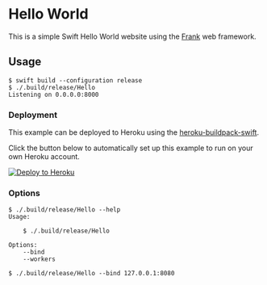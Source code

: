 # Hello World

This is a simple Swift Hello World website using the
[Frank](https://github.com/nestproject/Frank) web framework.

## Usage

```shell
$ swift build --configuration release
$ ./.build/release/Hello
Listening on 0.0.0.0:8000
```

### Deployment

This example can be deployed to Heroku using the
[heroku-buildpack-swift](https://github.com/kylef/heroku-buildpack-swift).

Click the button below to automatically set up this example to run on your own Heroku account.

[![Deploy to Heroku](https://www.herokucdn.com/deploy/button.png)](https://heroku.com/deploy?template=https://github.com/nestproject/Frank-example)

### Options

```shell
$ ./.build/release/Hello --help
Usage:

    $ ./.build/release/Hello

Options:
    --bind
    --workers
```

```shell
$ ./.build/release/Hello --bind 127.0.0.1:8080
```
